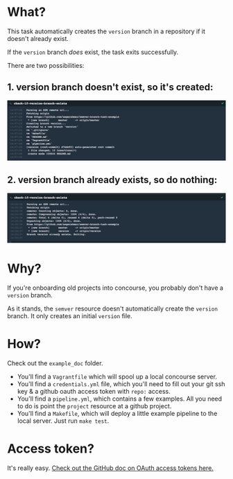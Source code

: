 # What?
This task automatically creates the `version` branch in a repository if it doesn't already exist.

If the `version` branch _does_ exist, the task exits successfully.

There are two possibilities:
## 1. version branch doesn't exist, so it's created:
![branch created](./example_doc/images/branch-created.png "branch created")

## 2. version branch already exists, so do nothing:
![branch exists](./example_doc/images/branch-exists.png "branch exists")

# Why?
If you're onboarding old projects into concourse, you probably don't have a `version` branch.

As it stands, the `semver` resource doesn't automatically create the `version` branch. It only creates an initial `version` file.

# How?
Check out the `example_doc` folder.

* You'll find a `Vagrantfile` which will spool up a local concourse server.
* You'll find a `credentials.yml` file, which you'll need to fill out your git ssh key & a github oauth access token with `repo:` access.
* You'll find a `pipeline.yml`, which contains a few examples. All you need to do is point the `project` resource at a github project.
* You'll find a `Makefile`, which will deploy a little example pipeline to the local server. Just run `make test`.

# Access token?
It's really easy. [Check out the GitHub doc on OAuth access tokens here.](https://help.github.com/articles/creating-a-personal-access-token-for-the-command-line/)